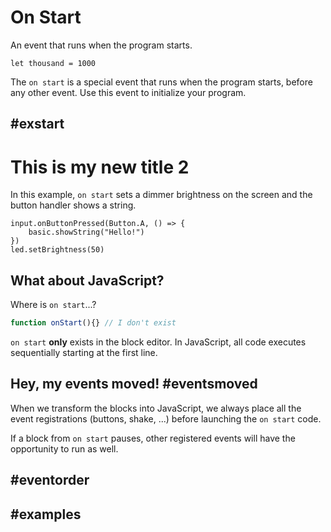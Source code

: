 # On Start

An event that runs when the program starts.

```blocks
let thousand = 1000
```

The ``on start`` is a special event that runs when the program starts, before any other event. 
Use this event to initialize your program.

##  #exstart

# This is my new title 2

In this example, `on start` sets a dimmer brightness on the screen and the button handler shows a string.

```blocks
input.onButtonPressed(Button.A, () => {
    basic.showString("Hello!")
})
led.setBrightness(50)
```

## What about JavaScript?

Where is ``on start``...?
```typescript
function onStart(){} // I don't exist
```
``on start`` **only** exists in the block editor. In JavaScript, all code executes sequentially starting
at the first line.

## Hey, my events moved! #eventsmoved

When we transform the blocks into JavaScript, we always place all the event registrations (buttons, shake, ...) 
before launching the ``on start`` code.

If a block from ``on start`` pauses, other registered events will have the opportunity to run as well.

## #eventorder

## #examples
